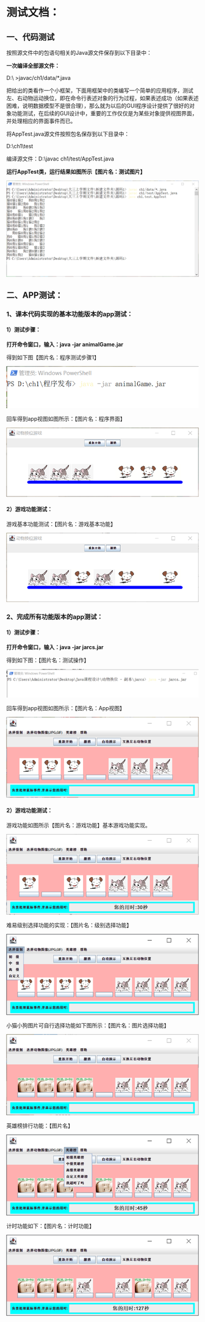 # 测试文档：



## **一、代码测试**

按照源文件中的包语句相关的Java源文件保存到以下目录中：

**一次编译全部源文件：**

D:\ >javac/ch1/data/*.java

把给出的类看作一个小框架，下面用框架中的类编写一个简单的应用程序，测试左、右动物运动换位，即在命令行表述对象的行为过程，如果表述成功（如果表述困难，说明数据模型不是很合理），那么就为以后的GUI程序设计提供了很好的对象功能测试，在后续的GUI设计中，重要的工作仅仅是为某些对象提供视图界面，并处理相应的界面事件而已。

将AppTest.java源文件按照包名保存到以下目录中：

D:\ch1\test

编译源文件：D:\javac ch1/test/AppTest.java

**运行AppTest类，运行结果如图所示【图片名：测试图片】**



![测试图片](%E6%B5%8B%E8%AF%95%E6%96%87%E6%A1%A3%E5%9B%BE%E7%89%87/%E6%B5%8B%E8%AF%95%E5%9B%BE%E7%89%87.png)

## **二、APP测试：**

### **1、课本代码实现的基本功能版本的app测试：**

#### 1）测试步骤：

**打开命令窗口，输入：java -jar animalGame.jar**

得到如下图【图片名：程序测试步骤1】

![程序测试步骤1](测试文档图片/程序测试步骤1.png)

回车得到app视图如图所示：【图片名：程序界面】

![程序界面1](测试文档图片/程序界面1.png)

#### 2）游戏功能测试：

游戏基本功能测试：【图片名：游戏基本功能】

![游戏基本功能](测试文档图片/游戏基本功能.png)

### **2、完成所有功能版本的app测试：**

#### 1）测试步骤：

**打开命令窗口，输入：java -jar jarcs.jar**

得到如下图：【图片名：测试操作】

![测试操作](%E6%B5%8B%E8%AF%95%E6%96%87%E6%A1%A3%E5%9B%BE%E7%89%87/%E6%B5%8B%E8%AF%95%E6%93%8D%E4%BD%9C.png)

回车得到app视图如图所示：【图片名：App视图】

![App视图](%E6%B5%8B%E8%AF%95%E6%96%87%E6%A1%A3%E5%9B%BE%E7%89%87/App%E8%A7%86%E5%9B%BE.png)

#### 2）游戏功能测试：

游戏功能如图所示【图片名：游戏功能】基本游戏功能实现。

![游戏功能](%E6%B5%8B%E8%AF%95%E6%96%87%E6%A1%A3%E5%9B%BE%E7%89%87/%E6%B8%B8%E6%88%8F%E5%8A%9F%E8%83%BD.png)

难易级别选择功能的实现：【图片名：级别选择功能】

![级别选择功能](%E6%B5%8B%E8%AF%95%E6%96%87%E6%A1%A3%E5%9B%BE%E7%89%87/%E7%BA%A7%E5%88%AB%E9%80%89%E6%8B%A9%E5%8A%9F%E8%83%BD.png)

小猫小狗图片可自行选择功能如下图所示：【图片名：图片选择功能】

![图片选择功能](%E6%B5%8B%E8%AF%95%E6%96%87%E6%A1%A3%E5%9B%BE%E7%89%87/%E5%9B%BE%E7%89%87%E9%80%89%E6%8B%A9%E5%8A%9F%E8%83%BD.png)

英雄榜排行功能：【图片名】

![英雄榜功能](%E6%B5%8B%E8%AF%95%E6%96%87%E6%A1%A3%E5%9B%BE%E7%89%87/%E8%8B%B1%E9%9B%84%E6%A6%9C%E5%8A%9F%E8%83%BD.png)

计时功能如下：【图片名：计时功能】

![计时功能](%E6%B5%8B%E8%AF%95%E6%96%87%E6%A1%A3%E5%9B%BE%E7%89%87/%E8%AE%A1%E6%97%B6%E5%8A%9F%E8%83%BD.png)